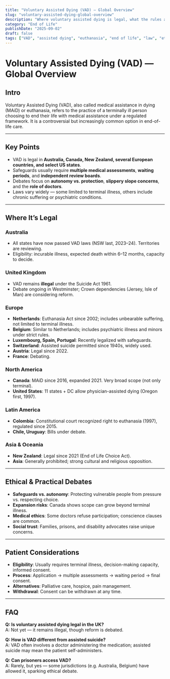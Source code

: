 ```yaml
---
title: "Voluntary Assisted Dying (VAD) — Global Overview"
slug: "voluntary-assisted-dying-global-overview"
description: "Where voluntary assisted dying is legal, what the rules are, and the ethical debates shaping its future."
category: "End of Life"
publishDate: "2025-09-02"
draft: false
tags: ["VAD", "assisted dying", "euthanasia", "end of life", "law", "ethics"]
---
```


# Voluntary Assisted Dying (VAD) — Global Overview

## Intro
Voluntary Assisted Dying (VAD), also called medical assistance in dying (MAiD) or euthanasia, refers to the practice of a terminally ill person choosing to end their life with medical assistance under a regulated framework. It is a controversial but increasingly common option in end-of-life care.

---

## Key Points
- VAD is legal in **Australia, Canada, New Zealand, several European countries, and select US states**.  
- Safeguards usually require **multiple medical assessments**, **waiting periods**, and **independent review boards**.  
- Debates focus on **autonomy vs. protection**, **slippery slope concerns**, and the **role of doctors**.  
- Laws vary widely — some limited to terminal illness, others include chronic suffering or psychiatric conditions.  

---

## Where It’s Legal

### Australia
- All states have now passed VAD laws (NSW last, 2023–24). Territories are reviewing.  
- Eligibility: incurable illness, expected death within 6–12 months, capacity to decide.  

### United Kingdom
- VAD remains **illegal** under the Suicide Act 1961.  
- Debate ongoing in Westminster; Crown dependencies (Jersey, Isle of Man) are considering reform.  

### Europe
- **Netherlands**: Euthanasia Act since 2002; includes unbearable suffering, not limited to terminal illness.  
- **Belgium**: Similar to Netherlands; includes psychiatric illness and minors under strict rules.  
- **Luxembourg, Spain, Portugal**: Recently legalized with safeguards.  
- **Switzerland**: Assisted suicide permitted since 1940s, widely used.  
- **Austria**: Legal since 2022.  
- **France**: Debating.  

### North America
- **Canada**: MAiD since 2016, expanded 2021. Very broad scope (not only terminal).  
- **United States**: 11 states + DC allow physician-assisted dying (Oregon first, 1997).  

### Latin America
- **Colombia**: Constitutional court recognized right to euthanasia (1997), regulated since 2015.  
- **Chile, Uruguay**: Bills under debate.  

### Asia & Oceania
- **New Zealand**: Legal since 2021 (End of Life Choice Act).  
- **Asia**: Generally prohibited; strong cultural and religious opposition.  

---

## Ethical & Practical Debates
- **Safeguards vs. autonomy**: Protecting vulnerable people from pressure vs. respecting choice.  
- **Expansion risks**: Canada shows scope can grow beyond terminal illness.  
- **Medical ethics**: Some doctors refuse participation; conscience clauses are common.  
- **Social trust**: Families, prisons, and disability advocates raise unique concerns.  

---

## Patient Considerations
- **Eligibility**: Usually requires terminal illness, decision-making capacity, informed consent.  
- **Process**: Application → multiple assessments → waiting period → final consent.  
- **Alternatives**: Palliative care, hospice, pain management.  
- **Withdrawal**: Consent can be withdrawn at any time.  

---

## FAQ
**Q: Is voluntary assisted dying legal in the UK?**  
A: Not yet — it remains illegal, though reform is debated.  

**Q: How is VAD different from assisted suicide?**  
A: VAD often involves a doctor administering the medication; assisted suicide may mean the patient self-administers.  

**Q: Can prisoners access VAD?**  
A: Rarely, but yes — some jurisdictions (e.g. Australia, Belgium) have allowed it, sparking ethical debate.  
